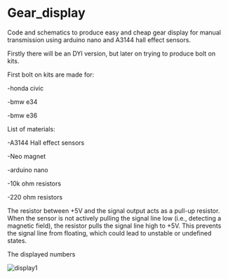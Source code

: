 # Gear_display
Code and schematics to produce easy and cheap gear display for manual transmission using arduino nano and A3144 hall effect sensors.

Firstly there will be an DYI version, but later on trying to produce bolt on kits.
  

First bolt on kits are made for:

-honda civic

-bmw e34

-bmw e36


List of materials:

-A3144 Hall effect sensors

-Neo magnet

-arduino nano

-10k ohm resistors

-220 ohm resistors

The resistor between +5V and the signal output acts as a pull-up resistor. When the sensor is not actively pulling the signal line low (i.e., detecting a magnetic field), the resistor pulls the signal line high to +5V. This prevents the signal line from floating, which could lead to unstable or undefined states.


The displayed numbers

![display1](https://github.com/LOBACU/Gear_display/assets/143682416/d20e3314-1f30-4a47-8003-6e5844f9b9ed)


